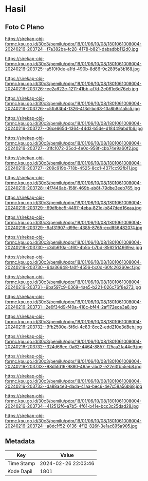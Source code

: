 # Hasil

## Foto C Plano

https://sirekap-obj-formc.kpu.go.id/30c3/pemilu/pdpr/18/01/06/10/08/1801061008004-20240216-203724--f7a382ba-fc28-4178-b821-dabadbb112d0.jpg

https://sirekap-obj-formc.kpu.go.id/30c3/pemilu/pdpr/18/01/06/10/08/1801061008004-20240216-203725--a510f0de-a1fd-490b-8d86-9c2895a3b168.jpg

https://sirekap-obj-formc.kpu.go.id/30c3/pemilu/pdpr/18/01/06/10/08/1801061008004-20240216-203726--ee2a622e-1211-41bb-af7d-2e081c6d76eb.jpg

https://sirekap-obj-formc.kpu.go.id/30c3/pemilu/pdpr/18/01/06/10/08/1801061008004-20240216-203726--c5fb83b4-1326-413d-bc63-13a8b8c1a5c5.jpg

https://sirekap-obj-formc.kpu.go.id/30c3/pemilu/pdpr/18/01/06/10/08/1801061008004-20240216-203727--06ce665d-1364-44d3-b5de-d18449abd1b6.jpg

https://sirekap-obj-formc.kpu.go.id/30c3/pemilu/pdpr/18/01/06/10/08/1801061008004-20240216-203727--31fc1072-35cd-4e0c-958f-cbb74e9a60f2.jpg

https://sirekap-obj-formc.kpu.go.id/30c3/pemilu/pdpr/18/01/06/10/08/1801061008004-20240216-203727--209c619b-718b-4525-8cc1-4371cc92fb11.jpg

https://sirekap-obj-formc.kpu.go.id/30c3/pemilu/pdpr/18/01/06/10/08/1801061008004-20240216-203728--4f7446ab-158f-469b-ab8f-79dbe3eeb765.jpg

https://sirekap-obj-formc.kpu.go.id/30c3/pemilu/pdpr/18/01/06/10/08/1801061008004-20240216-203729--69dfbbc5-4497-4eba-821d-b847ded16eaa.jpg

https://sirekap-obj-formc.kpu.go.id/30c3/pemilu/pdpr/18/01/06/10/08/1801061008004-20240216-203729--9af31907-d99e-4385-8765-ecd856482074.jpg

https://sirekap-obj-formc.kpu.go.id/30c3/pemilu/pdpr/18/01/06/10/08/1801061008004-20240216-203730--c3db610a-cf60-4b5b-b7bd-8562514669ea.jpg

https://sirekap-obj-formc.kpu.go.id/30c3/pemilu/pdpr/18/01/06/10/08/1801061008004-20240216-203730--64a36648-fa0f-4556-bc0d-60fc26360ecf.jpg

https://sirekap-obj-formc.kpu.go.id/30c3/pemilu/pdpr/18/01/06/10/08/1801061008004-20240216-203731--9ba597c9-0369-4ae5-b221-026c76f8e273.jpg

https://sirekap-obj-formc.kpu.go.id/30c3/pemilu/pdpr/18/01/06/10/08/1801061008004-20240216-203731--2e6f34d9-f40a-418c-bf44-2af172eca3a8.jpg

https://sirekap-obj-formc.kpu.go.id/30c3/pemilu/pdpr/18/01/06/10/08/1801061008004-20240216-203732--9fb2500e-5f6d-4c83-8cc2-edd210e3d8eb.jpg

https://sirekap-obj-formc.kpu.go.id/30c3/pemilu/pdpr/18/01/06/10/08/1801061008004-20240216-203732--324d66ee-0a62-4464-8857-f25aa2fa44e9.jpg

https://sirekap-obj-formc.kpu.go.id/30c3/pemilu/pdpr/18/01/06/10/08/1801061008004-20240216-203733--98d5fd16-9880-49ae-abd2-e22e3fb55eb8.jpg

https://sirekap-obj-formc.kpu.go.id/30c3/pemilu/pdpr/18/01/06/10/08/1801061008004-20240216-203733--da88a4e3-dada-41aa-bec6-4e7c58a56b68.jpg

https://sirekap-obj-formc.kpu.go.id/30c3/pemilu/pdpr/18/01/06/10/08/1801061008004-20240216-203734--412512f6-a7b5-4f61-b41e-bcc3c25dad28.jpg

https://sirekap-obj-formc.kpu.go.id/30c3/pemilu/pdpr/18/01/06/10/08/1801061008004-20240216-203724--a8dc1f52-0136-4f12-826f-3e1ac895a905.jpg


## Metadata

| Key        | Value               |
| ---------- | ------------------- |
| Time Stamp | 2024-02-26 22:03:46 |
| Kode Dapil | 1801                |



